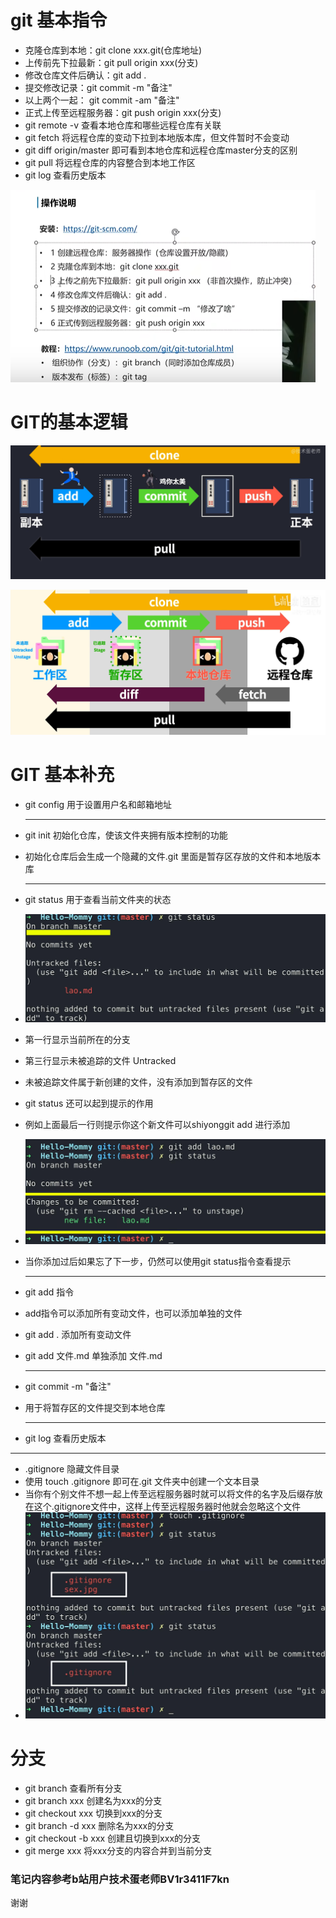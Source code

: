 # git 基本指令

- 克隆仓库到本地：git clone xxx.git(仓库地址)
- 上传前先下拉最新：git pull origin xxx(分支)
- 修改仓库文件后确认：git add .
- 提交修改记录：git commit -m "备注"
- 以上两个一起： git commit -am "备注"
- 正式上传至远程服务器：git push origin xxx(分支)
- git remote -v 查看本地仓库和哪些远程仓库有关联
- git fetch 将远程仓库的变动下拉到本地版本库，但文件暂时不会变动
- git diff origin/master 即可看到本地仓库和远程仓库master分支的区别
- git pull  将远程仓库的内容整合到本地工作区
- git log  查看历史版本

![](https://raw.githubusercontent.com/ANJIUDE/images/master/202211091934965.png)



# GIT的基本逻辑

![](https://raw.githubusercontent.com/ANJIUDE/images/master/202211141649491.png)



![](https://raw.githubusercontent.com/ANJIUDE/images/master/202211141654073.png)



# GIT 基本补充

- git config 用于设置用户名和邮箱地址

  ***

- git init 初始化仓库，使该文件夹拥有版本控制的功能

- 初始化仓库后会生成一个隐藏的文件.git 里面是暂存区存放的文件和本地版本库

  ***

- git status 用于查看当前文件夹的状态

- ![](https://raw.githubusercontent.com/ANJIUDE/images/master/202211141719554.png)

- 第一行显示当前所在的分支

- 第三行显示未被追踪的文件 Untracked 

- 未被追踪文件属于新创建的文件，没有添加到暂存区的文件

- git status 还可以起到提示的作用

- 例如上面最后一行则提示你这个新文件可以shiyonggit add 进行添加

- ![](https://raw.githubusercontent.com/ANJIUDE/images/master/202211141724503.png)

- 当你添加过后如果忘了下一步，仍然可以使用git status指令查看提示

  ***

- git add 指令

- add指令可以添加所有变动文件，也可以添加单独的文件

- git add .  添加所有变动文件

- git add 文件.md   单独添加 文件.md

  ***

- git commit -m "备注"

- 用于将暂存区的文件提交到本地仓库

  ***

- git log  查看历史版本

***

- .gitignore  隐藏文件目录
- 使用 touch .gitignore 即可在.git 文件夹中创建一个文本目录
- 当你有个别文件不想一起上传至远程服务器时就可以将文件的名字及后缀存放在这个.gitignore文件中，这样上传至远程服务器时他就会忽略这个文件
- ![](https://raw.githubusercontent.com/ANJIUDE/images/master/202211142050466.png)



# 分支

- git branch 查看所有分支
- git branch xxx  创建名为xxx的分支
- git checkout  xxx  切换到xxx的分支
- git branch -d xxx 删除名为xxx的分支
- git checkout -b xxx 创建且切换到xxx的分支
- git merge xxx  将xxx分支的内容合并到当前分支



### 笔记内容参考b站用户技术蛋老师BV1r3411F7kn

谢谢







